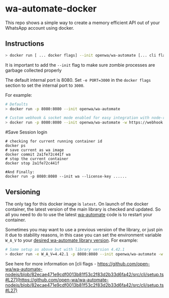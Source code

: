 # wa-automate-docker

This repo shows a simple way to create a memory efficient API out of your WhatsApp account using docker.

## Instructions

```bash
> docker run [ ... docker flags] --init openwa/wa-automate [... cli flags]
```

It is important to add the `--init` flag to make sure zombie processes are garbage collected properly

The default internal port is 8080. Set `-e PORT=3000` in the `docker flags` section to set the internal port to `3000`.

For example:

```bash
# Defaults
> docker run -p 8080:8080 --init openwa/wa-automate

# Custom webhook & socket mode enabled for easy integration with node-red
> docker run -p 8080:8080 --init openwa/wa-automate -w https://webhook.site.... --socket
```

#Save Session login
```
# checking for current running container id
docker ps
# save current as wa image
docker commit 2a1fe72c441f wa
# stop the current container
docker stop 2a1fe72c441f

#And Finally:
docker run -p 8080:8080 --init wa --license-key ......
``` 
## Versioning

The only tag for this docker image is `latest`. On launch of the docker container, the latest version of the main library is checked and updated. So all you need to do to use the latest [wa-automate](https://github.com/open-wa/wa-automate-nodejs) code is to restart your container.

Sometimes you may want to use a previous version of the library, or just pin it due to stability reasons, in this case you can set the environment variable `W_A_V` to your [desired wa-automate library version](https://github.com/open-wa/wa-automate-nodejs/releases). For example:

```bash
# Same setup as above but with library version 4.42.1
> docker run -e W_A_V=4.42.1 -p 8080:8080 --init openwa/wa-automate -w https://webhook.site.... --socket
```

See here for more information on [cli flags - https://github.com/open-wa/wa-automate-nodejs/blob/82ecae471e9cdf0013b81f53c2f83d2b33d6fa42/src/cli/setup.ts#L27](https://github.com/open-wa/wa-automate-nodejs/blob/82ecae471e9cdf0013b81f53c2f83d2b33d6fa42/src/cli/setup.ts#L27)
